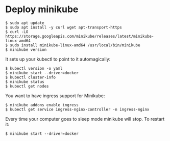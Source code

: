 # Deploy minikube

```
$ sudo apt update
$ sudo apt install -y curl wget apt-transport-https
$ curl -LO https://storage.googleapis.com/minikube/releases/latest/minikube-linux-amd64
$ sudo install minikube-linux-amd64 /usr/local/bin/minikube
$ minikube version
```
It sets up your kubectl to point to it automagically:
```
$ kubectl version -o yaml
$ minikube start --driver=docker
$ kubectl cluster-info
$ minikube status
$ kubectl get nodes
```

You want to have ingress support for Minikube:
```
$ minikube addons enable ingress
$ kubectl get service ingress-nginx-controller -n ingress-nginx
```

Every time your computer goes to sleep mode minikube will stop.
To restart it:
```
$ minikube start --driver=docker
```
